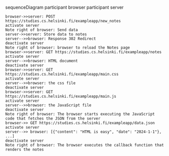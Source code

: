 sequenceDiagram
    participant browser
    participant server

    browser->>server: POST https://studies.cs.helsinki.fi/exampleapp/new_notes
	activate server
    Note right of browser: Send data
    server->>server: Store data to notes
    server-->>browser: Response 302 Redirect
    deactivate server
    Note right of browser: browser to reload the Notes page
    browser->>server: GET https://studies.cs.helsinki.fi/exampleapp/notes
    activate server
    server-->>browser: HTML document
    deactivate server
    browser->>server: GET https://studies.cs.helsinki.fi/exampleapp/main.css
    activate server
    server-->>browser: the css file
    deactivate server
    browser->>server: GET https://studies.cs.helsinki.fi/exampleapp/main.js
    activate server
    server-->>browser: the JavaScript file
    deactivate server
    Note right of browser: The browser starts executing the JavaScript code that fetches the JSON from the server
    browser->> GET https://studies.cs.helsinki.fi/exampleapp/data.json
    activate server
    server-->> browser: [{"content": "HTML is easy", "date": "2024-1-1"}, ...]
    deactivate server
    Note right of browser: The browser executes the callback function that renders the notes